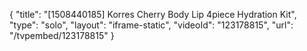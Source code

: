 {
    "title": "[1508440185] Korres Cherry Body   Lip 4piece Hydration Kit",
    "type": "solo",
    "layout": "iframe-static",
    "videoId": "123178815",
    "url": "\/tvpembed\/123178815"
}